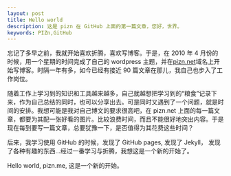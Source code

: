 ```yaml
---
layout: post
title: Hello world
description: 这是 pizn 在 GitHub 上面的第一篇文章，您好，世界。
keywords: PIZn,GitHub
---
```

忘记了多早之前，我就开始喜欢折腾，喜欢写博客。于是，在 2010 年 4 月份的时候，用一个星期的时间完成了自己的 wordpress 主题，并在<a href="http://www.pizn.net" target="_blank">pizn.net</a>域名上开始写博客。时隔一年有多，如今已经有接近 90 篇文章在那儿，我自己也步入了工作岗位。

随着工作上学习到的知识和工具越来越多，自己就越想把学习到的“粮食”记录下来，作为自己总结的同时，也可以分享出去。可是同时又遇到了一个问题，就是时间的安排。我想可能是我对自己博文的要求很高吧，在 pizn.net 上面的每一篇文章，都要为其配一张好看的图片。比较浪费时间，而且不能很好地突出内容。于是现在每到要写一篇文章，总要犹豫一下，是否值得为其花费这些时间？

后来，我学习使用 GitHub 的时候，发现了 GitHub pages, 发现了 Jekyll， 发现了各种有趣的东西...经过一番学习与折腾，我想这是一个新的开始了。

Hello world, pizn.me, 这是一个新的开始。
